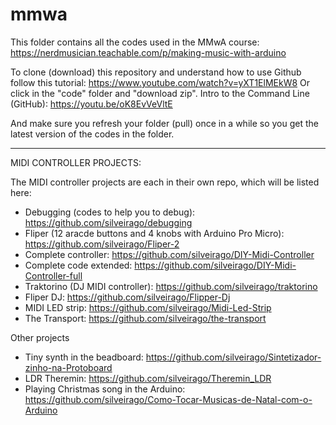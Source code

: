 # mmwa

This folder contains all the codes used in the MMwA course:
https://nerdmusician.teachable.com/p/making-music-with-arduino

To clone (download) this repository and understand how to use Github follow this tutorial: https://www.youtube.com/watch?v=yXT1ElMEkW8
Or click in the "code" folder and "download zip".
Intro to the Command Line (GitHub): https://youtu.be/oK8EvVeVltE

And make sure you refresh your folder (pull) once in a while so you get the latest version of the codes in the folder.


- - - - - - - - - - - - - - - - - - - - - 
MIDI CONTROLLER PROJECTS:

The MIDI controller projects are each in their own repo, which will be listed here:

- Debugging (codes to help you to debug): https://github.com/silveirago/debugging
- Fliper (12 aracde buttons and 4 knobs with Arduino Pro Micro): https://github.com/silveirago/Fliper-2
- Complete controller: https://github.com/silveirago/DIY-Midi-Controller
- Complete code extended: https://github.com/silveirago/DIY-Midi-Controller-full
- Traktorino (DJ MIDI controller): https://github.com/silveirago/traktorino
- Fliper DJ: https://github.com/silveirago/Flipper-Dj
- MIDI LED strip: https://github.com/silveirago/Midi-Led-Strip
- The Transport: https://github.com/silveirago/the-transport


Other projects

- Tiny synth in the beadboard: https://github.com/silveirago/Sintetizador-zinho-na-Protoboard
- LDR Theremin: https://github.com/silveirago/Theremin_LDR
- Playing Christmas song in the Arduino: https://github.com/silveirago/Como-Tocar-Musicas-de-Natal-com-o-Arduino
